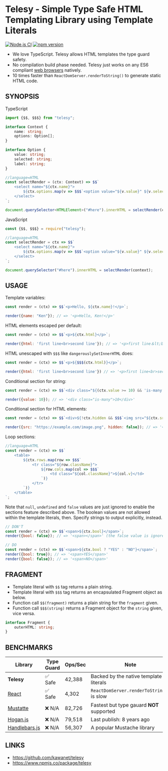 # Telesy - Simple Type Safe HTML Templating Library using Template Literals

[![Node.js CI](https://github.com/kawanet/telesy/workflows/Node.js%20CI/badge.svg?branch=main)](https://github.com/kawanet/telesy/actions/)
[![npm version](https://img.shields.io/npm/v/telesy)](https://www.npmjs.com/package/telesy)

- We love TypeScript. Telesy allows HTML templates the type guard safety.
- No compilation build phase needed. Telesy just works on any ES6 compliant [web browsers](https://developer.mozilla.org/en-US/docs/Web/JavaScript/Reference/Template_literals#browser_compatibility) natively.
- 10 times faster than `ReactDomServer.renderToString()` to generate static HTML code.

## SYNOPSIS

TypeScript

```typescript
import {$$, $$$} from "telesy";

interface Context {
    name: string;
    options: Option[];
}

interface Option {
    value: string;
    selected: string;
    label: string;
}

//language=HTML
const selectRender = (ctx: Context) => $$`
    <select name="${ctx.name}">
        ${ctx.options.map(v => $$$`<option value="${v.value}" ${v.selected}>${v.label}</option>`)}
    </select>
`;

document.querySelector<HTMLElement>("#here").innerHTML = selectRender(context);
```

JavaScript

```typescript
const {$$, $$$} = require("telesy");

//language=HTML
const selectRender = ctx => $$`
    <select name="${ctx.name}">
        ${ctx.options.map(v => $$$`<option value="${v.value}" ${v.selected}>${v.label}</option>`)}
    </select>
`;

document.querySelector("#here").innerHTML = selectRender(context);
```

## USAGE

Template variables:

```js
const render = (ctx) => $$`<p>Hello, ${ctx.name}!</p>`;

render({name: "Ken"}); // => '<p>Hello, Ken!</p>'
```

HTML elements escaped per default:

```js
const render = (ctx) => $$`<p>${ctx.html}</p>`;

render({html: 'first line<br>second line'}); // => '<p>first line＆lt;br＆gt;second line</p>'
```

HTML unescaped with `$$$` like `dangerouslySetInnerHTML` does:

```js
const render = (ctx) => $$`<p>${$$$(ctx.html)}</p>`;

render({html: 'first line<br>second line'}) // => '<p>first line<br>second line</p>'
```

Conditional section for string:

```js
const render = (ctx) => $$`<div class="${(ctx.value >= 10) && 'is-many'}">${ctx.value}</div>`;

render({value: 10}); // => '<div class="is-many">10</div>'
```

Conditional section for HTML elements:

```js
const render = (ctx) => $$`<div>${!ctx.hidden && $$$`<img src="${ctx.src}">`}</div>`;

render({src: "https://example.com/image.png", hidden: false}); // => '<div><img src="https://example.com/image.png"></div>'
```

Loop sections:

```js
//language=HTML
const render = (ctx) => $$`
    <table>
        ${ctx.rows.map(row => $$$`
            <tr class="${row.className}">
                ${row.cols.map(col => $$$`
                    <td class="${col.className}">${col.v}</td>
                `)}
            </tr>
        `)}
    </table>
`;
```

Note that `null`, `undefined` and `false` values are just ignored to enable the sections feature described above.
The boolean values are not allowed within the template literals, then. Specify strings to output explicitly, instead.

```js
// DON'T
const render = (ctx) => $$`<span>${ctx.bool}</span>`;
render({bool: false}); // => '<span></span>' (the false value is ignored)

// DO
const render = (ctx) => $$`<span>${ctx.bool ? "YES" : "NO"}</span>`;
render({bool: true}); // => '<span>YES</span>'
render({bool: false}); // => '<span>NO</span>'
```


## FRAGMENT

- Template literal with `$$` tag returns a plain string.
- Template literal with `$$$` tag returns an encapsulated Fragment object as below.
- Function call `$$(fragment)` returns a plain string for the `fragment` given.
- Function call `$$$(string)` returns a Fragment object for the `string` given, vice versa.

```typescript
interface Fragment {
    outerHTML: string;
}
```

## BENCHMARKS

| Library                                                   | Type Guard | Ops/Sec | Note                                      |
|-----------------------------------------------------------|------------|---------|-------------------------------------------|
| **Telesy**                                                | ✅ Safe    | 42,388  | Backed by the native template literals    |
| [React](https://www.npmjs.com/package/react-dom)          | ✅ Safe    | 4,302   | `ReactDomServer.renderToString()` is slow |
| [Mustatte](https://www.npmjs.com/package/mustatte)        | ❌ N/A     | 82,726  | Fastest but type gauard **NOT** supported |
| [Hogan.js](https://www.npmjs.com/package/hogan.js)        | ❌ N/A     | 79,518  | Last publish: 8 years ago                 |
| [Handlebars.js](https://www.npmjs.com/package/handlebars) | ❌ N/A     | 56,307  | A popular Mustache library                |

## LINKS

- https://github.com/kawanet/telesy
- https://www.npmjs.co/package/telesy
